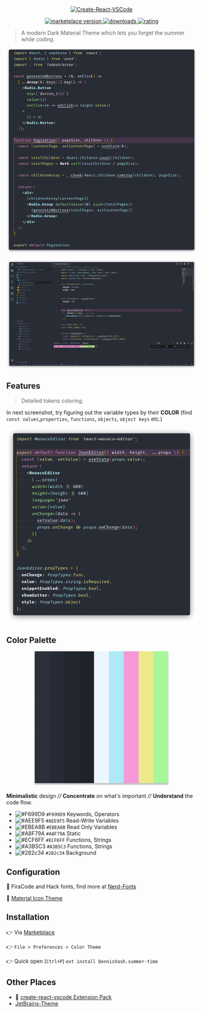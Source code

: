 <p align="center">
  <a href="https://marketplace.visualstudio.com/items?itemName=DennisVash.summer-time">
    <img alt="Create-React-VSCode" src="https://i.imgur.com/NGCIh3d.png">
  </a>
</p>


<p align="center">
  <!-- marketplace version -->
  <a href="https://marketplace.visualstudio.com/items?itemName=DennisVash.summer-time">
    <img alt="marketplace version" src="https://img.shields.io/vscode-marketplace/v/DennisVash.summer-time.svg?maxAge=3600&style=for-the-badge&labelColor=1C1E26&color=F699D9">
  </a>
  <!-- downloads -->
  <a href="https://marketplace.visualstudio.com/items?itemName=DennisVash.summer-time">
    <img alt="downloads" src="https://img.shields.io/visual-studio-marketplace/d/DennisVash.summer-time.svg?maxAge=3600&style=for-the-badge&labelColor=1C1E26&color=A8F79A">
  </a>
  <!-- rating -->
  <a href="https://marketplace.visualstudio.com/items?itemName=DennisVash.summer-time">
    <img alt="rating" src="https://img.shields.io/visual-studio-marketplace/stars/DennisVash.summer-time.svg?maxAge=86400&style=for-the-badge&labelColor=1C1E26&color=AEE9F5">
  </a>
</p>

> A modern Dark Material Theme which lets you forget the summer while coding.

<div align="center">

![s1](https://github.com/denvash/summer-time-theme-vscode/raw/master/images/screenshot_react.png)

![s1](https://github.com/denvash/summer-time-theme-vscode/raw/master/images/screenshot_editor.png)

</div>

## Features

> Detailed tokens coloring.

In next screenshot, try figuring out the variable types by their **COLOR** (find `const values`,`properties`, `functions`, `objects`, `object keys` etc.)

![f](https://github.com/denvash/summer-time-theme-vscode/raw/master/images/screenshot_features.png)

## Color Palette

<div align="center">

![p](https://github.com/denvash/summer-time-theme-vscode/raw/master/images/palette.png)

</div>

**Minimalistic** design _//_ **Concentrate** on what's important _//_ **Understand** the code flow.

- ![#F699D9](https://placehold.it/15/F699D9/000000?text=+) `#F699D9` Keywords, Operators
- ![#AEE9F5](https://placehold.it/15/AEE9F5/000000?text=+) `#AEE9F5` Read-Write Variables
- ![#EBEA8B](https://placehold.it/15/EBEA8B/000000?text=+) `#EBEA8B` Read Only Variables
- ![#A8F79A](https://placehold.it/15/A8F79A/000000?text=+) `#A8F79A` Static
- ![#ECF6FF](https://placehold.it/15/ECF6FF/000000?text=+) `#ECF6FF` Functions, Strings
- ![#A3B5C3](https://placehold.it/15/A3B5C3/000000?text=+) `#A3B5C3` Functions, Strings
- ![#282c34](https://placehold.it/15/282c34/000000?text=+) `#282c34` Background

## Configuration

🍧 FiraCode and Hack fonts, find more at [Nerd-Fonts](https://github.com/ryanoasis/nerd-fonts)

🍦 [Material Icon Theme](https://marketplace.visualstudio.com/items?itemName=DennisVash.summer-time)

## Installation

👉 Via [Marketplace](https://marketplace.visualstudio.com/items?itemName=DennisVash.summer-time#overview)

👉 `File > Preferences > Color Theme`

👉 Quick open (`Ctrl+P`) `ext install DennisVash.summer-time`

## Other Places


- 🍨 [create-react-vscode Extension Pack](https://marketplace.visualstudio.com/items?itemName=CoenraadS.bracket-pair-colorizer)
- [JetBrains-Theme](https://github.com/denvash/summer-time-theme-jetbrains)
